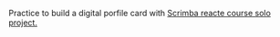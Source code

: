 Practice to build a digital porfile card with <a href="https://www.figma.com/file/IeNeWizUQSCrWPnN5cF1wr/Digital-Business-Card-(Copy)?node-id=0%3A129">Scrimba reacte course solo project.</a>
